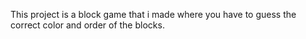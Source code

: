 This project is a block game that i made where you have to guess the correct color and order of the blocks.
